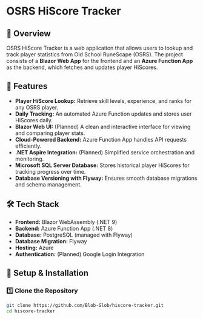 # OSRS HiScore Tracker

## 📌 Overview
OSRS HiScore Tracker is a web application that allows users to lookup and track player statistics from Old School RuneScape (OSRS). The project consists of a **Blazor Web App** for the frontend and an **Azure Function App** as the backend, which fetches and updates player HiScores.

## 🚀 Features
- **Player HiScore Lookup:** Retrieve skill levels, experience, and ranks for any OSRS player.
- **Daily Tracking:** An automated Azure Function updates and stores user HiScores daily.
- **Blazor Web UI:** (Planned) A clean and interactive interface for viewing and comparing player stats.
- **Cloud-Powered Backend:** Azure Function App handles API requests efficiently.
- **.NET Aspire Integration:** (Planned) Simplified service orchestration and monitoring.
- **Microsoft SQL Server Database:** Stores historical player HiScores for tracking progress over time.
- **Database Versioning with Flyway:** Ensures smooth database migrations and schema management.

## 🛠️ Tech Stack
- **Frontend:** Blazor WebAssembly (.NET 9)
- **Backend:** Azure Function App (.NET 8)
- **Database:** PostgreSQL (managed with Flyway)
- **Database Migration:** Flyway
- **Hosting:** Azure
- **Authentication:** (Planned) Google Login Integration

## 🔧 Setup & Installation

### 1️⃣ Clone the Repository
```sh
git clone https://github.com/Blob-Glob/hiscore-tracker.git
cd hiscore-tracker

